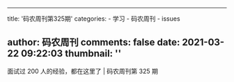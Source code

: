 
---
title: '码农周刊第325期'
categories: 
    - 学习
    - 码农周刊
    - issues

author: 码农周刊
comments: false
date: 2021-03-22 09:22:03
thumbnail: ''
---

<div>   
面试过 200 人的经验，都在这里了 | 码农周刊第 325 期  
</div>
            
